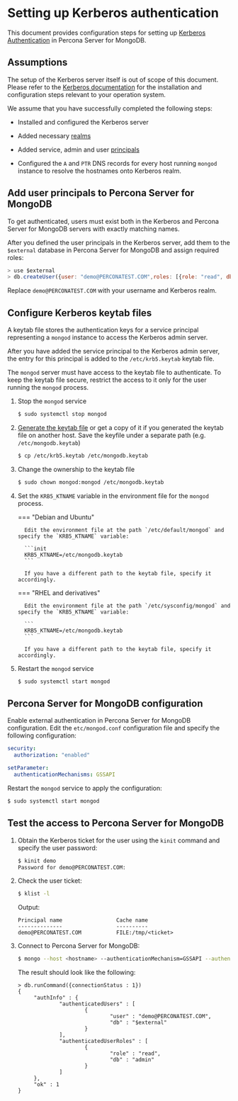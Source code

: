 # Setting up Kerberos authentication

This document provides configuration steps for setting up [Kerberos Authentication](authentication.md#kerberos-authentication) in Percona Server for MongoDB.

## Assumptions

The setup of the Kerberos server itself is out of scope of this document. Please refer to the [Kerberos documentation](https://web.mit.edu/kerberos/krb5-latest/doc/admin/install_kdc.html) for the installation and configuration steps relevant to your operation system.

We assume that you have successfully completed the following steps:

* Installed and configured the Kerberos server

* Added necessary [realms](https://web.mit.edu/kerberos/krb5-1.12/doc/admin/realm_config.html)

* Added service, admin and user [principals](https://web.mit.edu/kerberos/krb5-1.5/krb5-1.5.4/doc/krb5-user/What-is-a-Kerberos-Principal_003f.html#What-is-a-Kerberos-Principal_003f)

* Configured the `A` and `PTR` DNS records for every host running `mongod` instance to resolve the hostnames onto Kerberos realm.

## Add user principals to Percona Server for MongoDB

To get authenticated, users must exist both in the Kerberos and Percona Server for MongoDB servers with exactly matching names.

After you defined the user principals in the Kerberos server, add them to the `$external` database in Percona Server for MongoDB and assign required roles:

```javascript
> use $external
> db.createUser({user: "demo@PERCONATEST.COM",roles: [{role: "read", db: "admin"}]})
```

Replace `demo@PERCONATEST.COM` with your username and Kerberos realm.

## Configure Kerberos keytab files

A keytab file stores the authentication keys for a service principal representing a `mongod` instance to access the Kerberos admin server.

After you have added the service principal to the Kerberos admin server, the entry for this principal is added to the `/etc/krb5.keytab` keytab file.

The `mongod` server must have access to the keytab file to authenticate. To keep the keytab file secure, restrict the access to it only for the user running the `mongod` process.


1. Stop the `mongod` service

    ```{.bash data-prompt="$"}
    $ sudo systemctl stop mongod
    ```

2. [Generate the keytab file](https://web.mit.edu/kerberos/krb5-1.5/krb5-1.5.4/doc/krb5-install/The-Keytab-File.html) or get a copy of it if you generated the keytab file on another host. Save the keyfile under a separate path (e.g. `/etc/mongodb.keytab`)

    ```{.bash data-prompt="$"}
    $ cp /etc/krb5.keytab /etc/mongodb.keytab
    ```

3. Change the ownership to the keytab file

    ```{.bash data-prompt="$"}
    $ sudo chown mongod:mongod /etc/mongodb.keytab
    ```

4. Set the `KRB5_KTNAME` variable in the environment file for the `mongod` process.

    === "Debian and Ubuntu"

         Edit the environment file at the path `/etc/default/mongod` and specify the `KRB5_KTNAME` variable:

         ```init
         KRB5_KTNAME=/etc/mongodb.keytab
         ```

         If you have a different path to the keytab file, specify it accordingly.

    === "RHEL and derivatives"

         Edit the environment file at the path `/etc/sysconfig/mongod` and specify the `KRB5_KTNAME` variable:

         ```
         KRB5_KTNAME=/etc/mongodb.keytab
         ```

         If you have a different path to the keytab file, specify it accordingly.

5. Restart the `mongod` service

    ```{.bash data-prompt="$"}
    $ sudo systemctl start mongod
    ```

## Percona Server for MongoDB configuration

Enable external authentication in Percona Server for MongoDB configuration. Edit the `etc/mongod.conf` configuration file and specify the following configuration:

```yaml
security:
  authorization: "enabled"

setParameter:
  authenticationMechanisms: GSSAPI
```

Restart the `mongod` service to apply the configuration:

```{.bash data-prompt="$"}
$ sudo systemctl start mongod
```

## Test the access to Percona Server for MongoDB


1. Obtain the Kerberos ticket for the user using the `kinit` command and specify the user password:

    ```{.bash data-prompt="$"}
    $ kinit demo
    Password for demo@PERCONATEST.COM:
    ```

2. Check the user ticket:
    
    ```{.bash data-prompt="$"}
    $ klist -l
    ```

    Output:

    ```
    Principal name                 Cache name
    --------------                 ----------
    demo@PERCONATEST.COM           FILE:/tmp/<ticket>
    ```


3. Connect to Percona Server for MongoDB:

    ```{.bash data-prompt="$"}
    $ mongo --host <hostname> --authenticationMechanism=GSSAPI --authenticationDatabase='$external' --username demo@PERCONATEST.COM
    ```

    The result should look like the following:

    ```{.javascript data-prompt=">"}
    > db.runCommand({connectionStatus : 1})
    {
         "authInfo" : {
                 "authenticatedUsers" : [
                         {
                                 "user" : "demo@PERCONATEST.COM",
                                 "db" : "$external"
                         }
                 ],
                 "authenticatedUserRoles" : [
                         {
                                 "role" : "read",
                                 "db" : "admin"
                         }
                 ]
         },
         "ok" : 1
    }
    ```